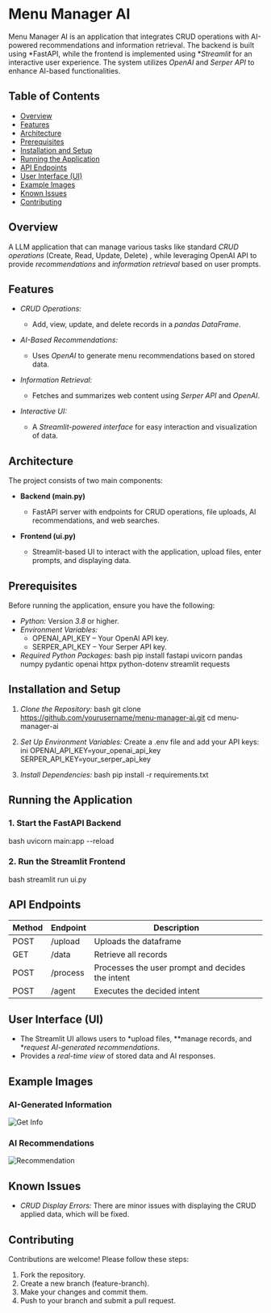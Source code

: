 # Menu Manager AI

Menu Manager AI is an application that integrates CRUD operations with AI-powered recommendations and information retrieval. The backend is built using *FastAPI, while the frontend is implemented using **Streamlit* for an interactive user experience. The system utilizes *OpenAI* and *Serper API* to enhance AI-based functionalities.

## Table of Contents
- [Overview](#overview)
- [Features](#features)
- [Architecture](#architecture)
- [Prerequisites](#prerequisites)
- [Installation and Setup](#installation-and-setup)
- [Running the Application](#running-the-application)
- [API Endpoints](#api-endpoints)
- [User Interface (UI)](#user-interface-ui)
- [Example Images](#example-images)
- [Known Issues](#known-issues)
- [Contributing](#contributing)

## Overview

A LLM application that can manage various tasks like standard *CRUD operations* (Create, Read, Update, Delete) , while leveraging OpenAI API to provide *recommendations* and *information retrieval* based on user prompts.

## Features

- *CRUD Operations:*
  - Add, view, update, and delete records in a *pandas DataFrame*.

- *AI-Based Recommendations:*
  - Uses *OpenAI* to generate menu recommendations based on stored data.

- *Information Retrieval:*
  - Fetches and summarizes web content using *Serper API* and *OpenAI*.

- *Interactive UI:*
  - A *Streamlit-powered interface* for easy interaction and visualization of data.

## Architecture

The project consists of two main components:

- **Backend (main.py)**
  - FastAPI server with endpoints for CRUD operations, file uploads, AI recommendations, and web searches.
  
- **Frontend (ui.py)**
  - Streamlit-based UI to interact with the application, upload files, enter prompts, and displaying data.

## Prerequisites

Before running the application, ensure you have the following:

- *Python:* Version *3.8* or higher.
- *Environment Variables:*
  - OPENAI_API_KEY – Your OpenAI API key.
  - SERPER_API_KEY – Your Serper API key.
- *Required Python Packages:*
  bash
  pip install fastapi uvicorn pandas numpy pydantic openai httpx python-dotenv streamlit requests
  

## Installation and Setup

1. *Clone the Repository:*
   bash
   git clone https://github.com/yourusername/menu-manager-ai.git
   cd menu-manager-ai
   

2. *Set Up Environment Variables:*
   Create a .env file and add your API keys:
   ini
   OPENAI_API_KEY=your_openai_api_key
   SERPER_API_KEY=your_serper_api_key
   

3. *Install Dependencies:*
   bash
   pip install -r requirements.txt
   

## Running the Application

### 1. Start the FastAPI Backend
bash
uvicorn main:app --reload


### 2. Run the Streamlit Frontend
bash
streamlit run ui.py


## API Endpoints

| Method | Endpoint   | Description                                        |
|--------|------------|-------------------------------------------------   |
| POST | /upload      | Uploads the dataframe                              |
| GET  | /data        | Retrieve all records                               |
| POST | /process     | Processes the user prompt and decides the intent   |
| POST | /agent       | Executes the decided intent                        |

## User Interface (UI)

- The Streamlit UI allows users to *upload files, **manage records, and **request AI-generated recommendations*.
- Provides a *real-time view* of stored data and AI responses.

## Example Images

### AI-Generated Information

![Get Info](https://github.com/user-attachments/assets/62ae13be-d4a6-4849-84bf-edb8fe8c5d64)

### AI Recommendations

![Recommendation](https://github.com/user-attachments/assets/c26db73c-e7d1-4feb-8e68-5987a7403dc0)

## Known Issues

- *CRUD Display Errors:* There are minor issues with displaying the CRUD applied data, which will be fixed.

## Contributing

Contributions are welcome! Please follow these steps:

1. Fork the repository.
2. Create a new branch (feature-branch).
3. Make your changes and commit them.
4. Push to your branch and submit a pull request.
